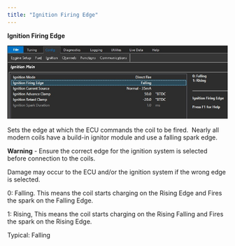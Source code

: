 ```yaml
---
title: "Ignition Firing Edge"
---
```


**Ignition Firing Edge**


![Image](</img/Ignition3.jpg>)


Sets the edge at which the ECU commands the coil to be fired.&nbsp; Nearly all modern coils have a build-in ignitor module and use a falling spark edge.&nbsp;


**Warning** - Ensure the correct edge for the ignition system is selected before connection to the coils. &nbsp;

Damage may occur to the ECU and/or the ignition system if the wrong edge is selected.


&#48;: Falling. This means the coil starts charging on the Rising Edge and Fires the spark on the Falling Edge.

&#49;: Rising, This means the coil starts charging on the Rising Falling and Fires the spark on the Rising Edge.


Typical: Falling
